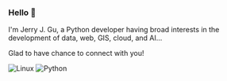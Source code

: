 ### Hello 👋

<!--
**jgujerry/jgujerry** is a ✨ _special_ ✨ repository because its `README.md` (this file) appears on your GitHub profile.

Here are some ideas to get you started:

- 🔭 I’m currently working on ...
- 🌱 I’m currently learning ...
- 👯 I’m looking to collaborate on ...
- 🤔 I’m looking for help with ...
- 💬 Ask me about ...
- 📫 How to reach me: ...
- 😄 Pronouns: ...
- ⚡ Fun fact: ...
-->

I'm Jerry J. Gu, a Python developer having broad interests in the development of data, web, GIS, cloud, and AI...

Glad to have chance to connect with you!

<p align="left">
  <img alt='Linux' src='https://img.shields.io/badge/Linux-FCC624?style=for-the-badge&logo=linux&logoColor=black'/>
  <img alt='Python' src='https://img.shields.io/badge/Python-3776AB?style=for-the-badge&logo=python&logoColor=white'/>
</p>

